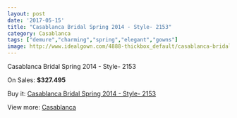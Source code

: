 ```yaml
---
layout: post
date: '2017-05-15'
title: "Casablanca Bridal Spring 2014 - Style- 2153"
category: Casablanca
tags: ["demure","charming","spring","elegant","gowns"]
image: http://www.idealgown.com/4888-thickbox_default/casablanca-bridal-spring-2014-style-2153.jpg
---
```

Casablanca Bridal Spring 2014 - Style- 2153

On Sales: **$327.495**
<a href="https://www.idealgown.com/en/casablanca/2205-casablanca-bridal-spring-2014-style-2153.html"><amp-img layout="responsive" width="600" height="600" src="//www.idealgown.com/4888-thickbox_default/casablanca-bridal-spring-2014-style-2153.jpg" alt="Casablanca Bridal Spring 2014 - Style- 2153 0" /></a>
<a href="https://www.idealgown.com/en/casablanca/2205-casablanca-bridal-spring-2014-style-2153.html"><amp-img layout="responsive" width="600" height="600" src="//www.idealgown.com/4890-thickbox_default/casablanca-bridal-spring-2014-style-2153.jpg" alt="Casablanca Bridal Spring 2014 - Style- 2153 1" /></a>
<a href="https://www.idealgown.com/en/casablanca/2205-casablanca-bridal-spring-2014-style-2153.html"><amp-img layout="responsive" width="600" height="600" src="//www.idealgown.com/4889-thickbox_default/casablanca-bridal-spring-2014-style-2153.jpg" alt="Casablanca Bridal Spring 2014 - Style- 2153 2" /></a>

Buy it: [Casablanca Bridal Spring 2014 - Style- 2153](https://www.idealgown.com/en/casablanca/2205-casablanca-bridal-spring-2014-style-2153.html "Casablanca Bridal Spring 2014 - Style- 2153")

View more: [Casablanca](https://www.idealgown.com/en/31-casablanca "Casablanca")